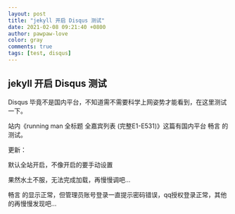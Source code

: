 ```yaml
---
layout: post
title: "jekyll 开启 Disqus 测试"
date: 2021-02-08 09:21:40 +0800
author: pawpaw-love
color: gray
comments: true
tags: [test, disqus]
---  
```


## jekyll 开启 Disqus 测试  

Disqus 毕竟不是国内平台，不知道需不需要科学上网姿势才能看到，在这里测试一下。  

站内《running man 全标题 全嘉宾列表 (完整E1-E531)》这篇有国内平台 畅言 的测试。  

更新：

默认全站开启，不像开启的要手动设置  

果然水土不服，无法完成加载，再慢慢调吧...  

畅言 的显示正常，但管理员账号登录一直提示密码错误，qq授权登录正常，其他的再慢慢发现吧...  

